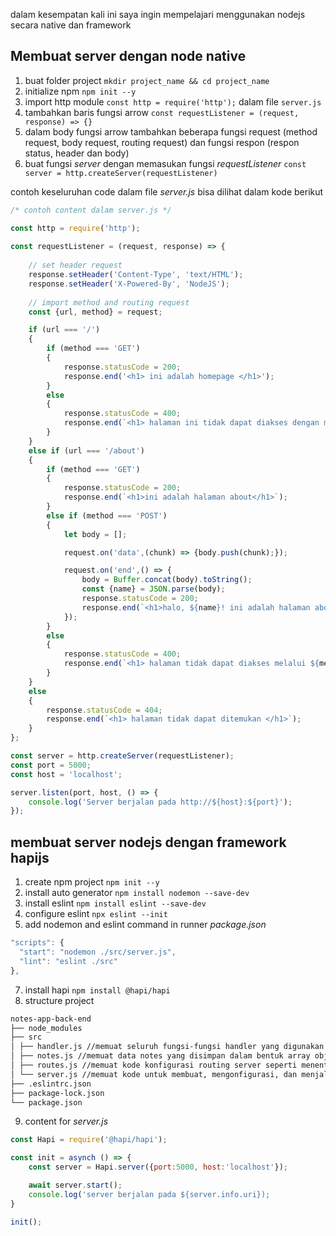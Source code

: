 dalam kesempatan kali ini saya ingin mempelajari menggunakan nodejs secara native dan framework

## Membuat server dengan node native
1. buat folder project `mkdir project_name && cd project_name`
2. initialize npm `npm init --y`
3. import http module `const http = require('http');` dalam file `server.js`
4. tambahkan baris fungsi arrow `const requestListener = (request, response) => {}`
5. dalam body fungsi arrow tambahkan beberapa fungsi request (method request, body request, routing request) dan fungsi respon (respon status, header dan body)
6. buat fungsi _server_ dengan memasukan fungsi _requestListener_ `const server = http.createServer(requestListener)`

contoh keseluruhan code dalam file _server.js_ bisa dilihat dalam kode berikut
```js
/* contoh content dalam server.js */

const http = require('http');
 
const requestListener = (request, response) => {
    
    // set header request
    response.setHeader('Content-Type', 'text/HTML');
    response.setHeader('X-Powered-By', 'NodeJS');
    
    // import method and routing request
    const {url, method} = request;

    if (url === '/')
    {
        if (method === 'GET')
        {
            response.statusCode = 200;
            response.end('<h1> ini adalah homepage </h1>');
        }
        else
        {
            response.statusCode = 400;
            response.end(`<h1> halaman ini tidak dapat diakses dengan metode ${method} request</h1>`)
        }
    }
    else if (url === '/about')
    {
        if (method === 'GET')
        {
            response.statusCode = 200;
            response.end(`<h1>ini adalah halaman about</h1>`);
        } 
        else if (method === 'POST')
        {
            let body = [];

            request.on('data',(chunk) => {body.push(chunk);});

            request.on('end',() => {
                body = Buffer.concat(body).toString();
                const {name} = JSON.parse(body);
                response.statusCode = 200;
                response.end(`<h1>halo, ${name}! ini adalah halaman about`);
            });
        }
        else
        {
            response.statusCode = 400;
            response.end(`<h1> halaman tidak dapat diakses melalui ${method} request </h1>`);
        }
    }
    else 
    {
        response.statusCode = 404;
        response.end(`<h1> halaman tidak dapat ditemukan </h1>`);
    }
};

const server = http.createServer(requestListener);
const port = 5000;
const host = 'localhost';

server.listen(port, host, () => {
    console.log('Server berjalan pada http://${host}:${port}');
});

```

## membuat server nodejs dengan framework hapijs
1. create npm project `npm init --y`
2. install auto generator `npm install nodemon --save-dev`
4. install eslint `npm install eslint --save-dev`
5. configure eslint `npx eslint --init`
6. add nodemon and eslint command in runner _package.json_
```js
"scripts": {
  "start": "nodemon ./src/server.js",
  "lint": "eslint ./src"
}, 
```
7. install hapi `npm install @hapi/hapi`
8. structure project
```sh
notes-app-back-end
├── node_modules
├── src
│ ├── handler.js //memuat seluruh fungsi-fungsi handler yang digunakan pada berkas routes
│ ├── notes.js //memuat data notes yang disimpan dalam bentuk array object
│ ├── routes.js //memuat kode konfigurasi routing server seperti menentukan path, method, dan handler yang digunakan
│ └── server.js //memuat kode untuk membuat, mengonfigurasi, dan menjalankan server HTTP menggunakan Hapi
├── .eslintrc.json
├── package-lock.json
└── package.json
```
9. content for _server.js_
```js
const Hapi = require('@hapi/hapi');

const init = asynch () => {
    const server = Hapi.server({port:5000, host:'localhost'});

    await server.start();
    console.log('server berjalan pada ${server.info.uri});
}

init();
```